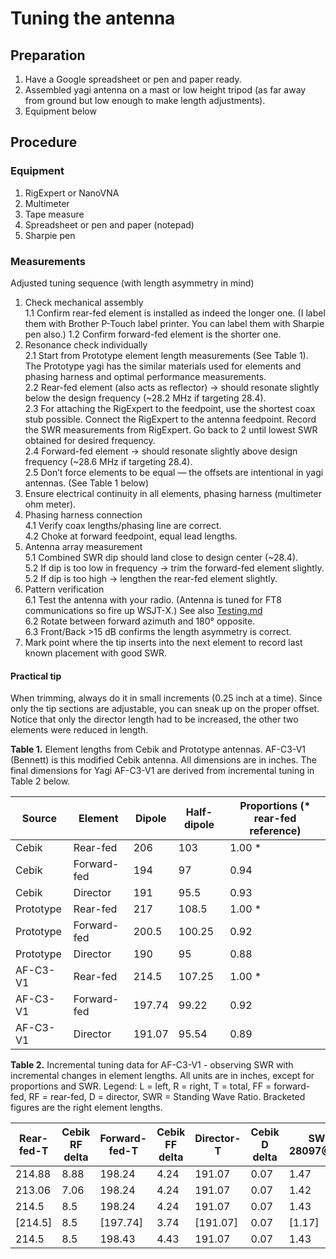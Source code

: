 # Tuning the antenna

## Preparation
1. Have a Google spreadsheet or pen and paper ready. 
2. Assembled yagi antenna on a mast or low height tripod (as far away from ground but low enough to make length adjustments). 
3. Equipment below

## Procedure

### Equipment
1. RigExpert or NanoVNA
2. Multimeter
3. Tape measure
4. Spreadsheet or pen and paper (notepad)
5. Sharpie pen
   
### Measurements 

Adjusted tuning sequence (with length asymmetry in mind)
1.	Check mechanical assembly  
    1.1 Confirm rear-fed element is installed as indeed the longer one. (I label them with Brother P-Touch label printer. You can label them with Sharpie pen also.) 
	1.2 Confirm forward-fed element is the shorter one.  
2.	Resonance check individually  
    2.1 Start from Prototype element length measurements (See Table 1). The Prototype yagi has the similar materials used for elements and phasing harness and optimal performance measurements.  
	2.2 Rear-fed element (also acts as reflector) → should resonate slightly below the design frequency (~28.2 MHz if targeting 28.4).  
    2.3 For attaching the RigExpert to the feedpoint, use the shortest coax stub possible. Connect the RigExpert to the antenna feedpoint. Record the SWR measurements from RigExpert. Go back to 2 until lowest SWR obtained for desired frequency.  
	2.4 Forward-fed element → should resonate slightly above design frequency (~28.6 MHz if targeting 28.4).  
	2.5 Don’t force elements to be equal — the offsets are intentional in yagi antennas. (See Table 1 below)  
3.  Ensure electrical continuity in all elements, phasing harness (multimeter ohm meter). 
4.	Phasing harness connection  
	4.1 Verify coax lengths/phasing line are correct.  
	4.2 Choke at forward feedpoint, equal lead lengths.
5.	Antenna array measurement  
	5.1 Combined SWR dip should land close to design center (~28.4).  
	5.2 If dip is too low in frequency → trim the forward-fed element slightly.  
	5.2 If dip is too high → lengthen the rear-fed element slightly.  
6.	Pattern verification  
    6.1 Test the antenna with your radio. (Antenna is tuned for FT8 communications so fire up WSJT-X.) See also [Testing.md](Testing.md)  
	6.2 Rotate between forward azimuth and 180° opposite.  
	6.3 Front/Back >15 dB confirms the length asymmetry is correct.  
7. Mark point where the tip inserts into the next element to record last known placement with good SWR.

#### Practical tip

When trimming, always do it in small increments (0.25 inch at a time). Since only the tip sections are adjustable, you can sneak up on the proper offset. Notice that only the director length had to be increased, the other two elements were reduced in length. 


**Table 1.** Element lengths from Cebik and Prototype antennas. AF-C3-V1 (Bennett) is this modified Cebik antenna. All dimensions are in inches. The final dimensions for Yagi AF-C3-V1 are derived from incremental tuning in Table 2 below.

| Source	| Element	  | Dipole	| Half-dipole	| Proportions (* rear-fed reference) |
|-----------|-------------|---------|---------------|------------------------------------|
| Cebik	    | Rear-fed	  | 206	    | 103	        | 1.00 *                             |
| Cebik	    | Forward-fed | 194	    | 97	        | 0.94                               |
| Cebik	    | Director	  | 191	    | 95.5	        | 0.93                               |
| Prototype	| Rear-fed	  | 217	    | 108.5	        | 1.00 *                             |
| Prototype	| Forward-fed |	200.5	| 100.25	    | 0.92                               |
| Prototype	| Director	  | 190	    | 95	        | 0.88                               |
| AF-C3-V1	| Rear-fed	  | 214.5	| 107.25	    | 1.00 *                             |
| AF-C3-V1	| Forward-fed | 197.74	| 99.22	        | 0.92                               |
| AF-C3-V1	| Director	  | 191.07	| 95.54	        | 0.89                               |   


**Table 2.** Incremental tuning data for AF-C3-V1 - observing SWR with incremental changes in element lengths. All units are in inches, except for proportions and SWR. Legend: L = left, R = right, T = total, FF = forward-fed, RF = rear-fed, D = director, SWR = Standing Wave Ratio. Bracketed figures are the right element lengths.

| Rear-fed-T | Cebik RF delta | Forward-fed-T   | Cebik FF delta | Director-T | Cebik D delta | SWR-28097@2500 |
|------------|----------------|-----------------|----------------|------------|---------------|----------------|
| 214.88     | 8.88           | 198.24          | 4.24           | 191.07     | 0.07          | 1.47           |
| 213.06     | 7.06           | 198.24          | 4.24           | 191.07     | 0.07          | 1.42           |
| 214.5      | 8.5            | 198.24          | 4.24           | 191.07     | 0.07          | 1.43           |
| [214.5]    | 8.5            | [197.74]        | 3.74           | [191.07]   | 0.07          | [1.17]         |
| 214.5      | 8.5            | 198.43          | 4.43           | 191.07     | 0.07          | 1.43           |






